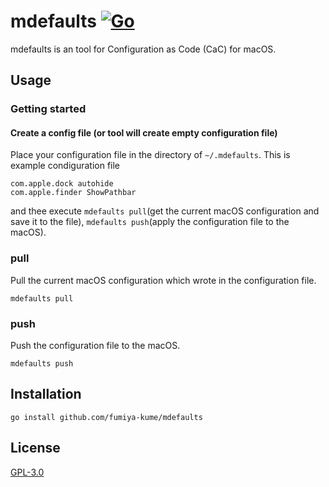 # mdefaults [![Go](https://github.com/fumiya-kume/mdefaults/actions/workflows/go.yml/badge.svg)](https://github.com/fumiya-kume/mdefaults/actions/workflows/go.yml)

mdefaults is an tool for Configuration as Code (CaC) for macOS. 

## Usage

### Getting started

#### Create a config file (or tool will create empty configuration file)

Place your configuration file in the directory of `~/.mdefaults`.
This is example condiguration file

```
com.apple.dock autohide
com.apple.finder ShowPathbar
``` 

and thee execute `mdefaults pull`(get the current macOS configuration and save it to the file), `mdefaults push`(apply the configuration file to the macOS).

### pull

Pull the current macOS configuration which wrote in the configuration file.

```
mdefaults pull
```

### push

Push the configuration file to the macOS.

```
mdefaults push
```


## Installation

```
go install github.com/fumiya-kume/mdefaults
```

## License

[GPL-3.0](LICENSE)

